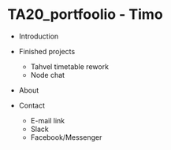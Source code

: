 # TA20_portfoolio  - Timo

- Introduction

- Finished projects
  - Tahvel timetable rework
  - Node chat

- About

- Contact
  - E-mail link
  - Slack
  - Facebook/Messenger
